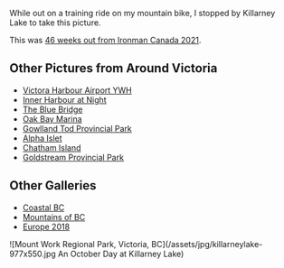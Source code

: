 While out on a training ride on my mountain bike, I stopped by Killarney Lake to take this picture.

This was [46 weeks out from Ironman Canada 2021](/traininglog/ironman2021-46weeksout).

## Other Pictures from Around Victoria
<ul class="gallerylist">
 <li><a href="victoria-harbour-airport">Victora Harbour Airport YWH</a></li>
 <li><a href="inner-harbour-at-night">Inner Harbour at Night</a></li>
 <li><a href="blue-bridge">The Blue Bridge</a></li>
 <li><a href="oak-bay-marina">Oak Bay Marina</a></li>
 <li><a href="gowlland-tod">Gowlland Tod Provincial Park</a></li>
 <li><a href="alpha-islet">Alpha Islet</a>
 <li><a href="chatham-island">Chatham Island</a></li>
 <li><a href="above-the-falls">Goldstream Provincial Park</a></li>
</ul>

## Other Galleries
<ul class="gallerylist">
 <li><a href="/pictures/british-columbia/coast/">Coastal BC</a></li>
 <li><a href="/pictures/british-columbia/mountains/">Mountains of BC</a></li>
 <li><a href="/pictures/europe2018/">Europe 2018</a></li>
</ul>

![Mount Work Regional Park, Victoria, BC](/assets/jpg/killarneylake-977x550.jpg An October Day at Killarney Lake)

<!--og:image: /assets/og/killarneylake.jpeg-->
<!--description: I stopped at Killarney Lake during a MTB Ride on October 17, 2020.-->